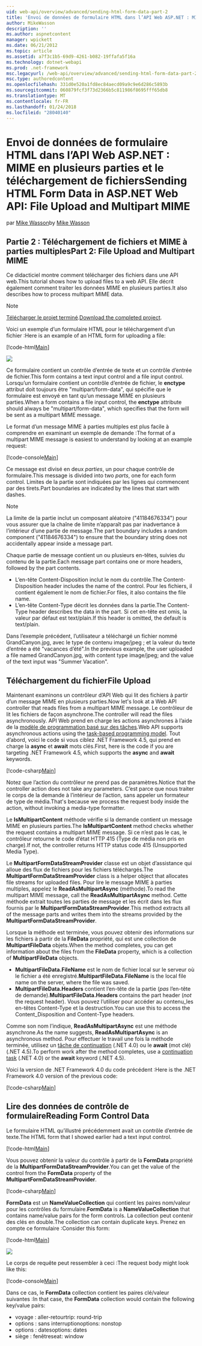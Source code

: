 ```yaml
---
uid: web-api/overview/advanced/sending-html-form-data-part-2
title: 'Envoi de données de formulaire HTML dans l’API Web ASP.NET : MIME en plusieurs parties et le téléchargement de fichiers | Documents Microsoft'
author: MikeWasson
description: ''
ms.author: aspnetcontent
manager: wpickett
ms.date: 06/21/2012
ms.topic: article
ms.assetid: a7f3c1b5-69d9-4261-b082-19ffafa5f16a
ms.technology: dotnet-webapi
ms.prod: .net-framework
msc.legacyurl: /web-api/overview/advanced/sending-html-form-data-part-2
msc.type: authoredcontent
ms.openlocfilehash: 331d0e520a1fd8ec84aecd09a9c9e6d286c5893b
ms.sourcegitcommit: 060879fcf3f73d2366b5c811986f8695fff65db8
ms.translationtype: MT
ms.contentlocale: fr-FR
ms.lasthandoff: 01/24/2018
ms.locfileid: "28040140"
---
```

<a name="sending-html-form-data-in-aspnet-web-api-file-upload-and-multipart-mime"></a><span data-ttu-id="e9762-102">Envoi de données de formulaire HTML dans l’API Web ASP.NET : MIME en plusieurs parties et le téléchargement de fichiers</span><span class="sxs-lookup"><span data-stu-id="e9762-102">Sending HTML Form Data in ASP.NET Web API: File Upload and Multipart MIME</span></span>
====================
<span data-ttu-id="e9762-103">par [Mike Wasson](https://github.com/MikeWasson)</span><span class="sxs-lookup"><span data-stu-id="e9762-103">by [Mike Wasson](https://github.com/MikeWasson)</span></span>

## <a name="part-2-file-upload-and-multipart-mime"></a><span data-ttu-id="e9762-104">Partie 2 : Téléchargement de fichiers et MIME à parties multiples</span><span class="sxs-lookup"><span data-stu-id="e9762-104">Part 2: File Upload and Multipart MIME</span></span>

<span data-ttu-id="e9762-105">Ce didacticiel montre comment télécharger des fichiers dans une API web.</span><span class="sxs-lookup"><span data-stu-id="e9762-105">This tutorial shows how to upload files to a web API.</span></span> <span data-ttu-id="e9762-106">Elle décrit également comment traiter les données MIME en plusieurs parties.</span><span class="sxs-lookup"><span data-stu-id="e9762-106">It also describes how to process multipart MIME data.</span></span>

> [!NOTE]
> <span data-ttu-id="e9762-107">[Télécharger le projet terminé](https://code.msdn.microsoft.com/ASPNET-Web-API-File-Upload-a8c0fb0d).</span><span class="sxs-lookup"><span data-stu-id="e9762-107">[Download the completed project](https://code.msdn.microsoft.com/ASPNET-Web-API-File-Upload-a8c0fb0d).</span></span>


<span data-ttu-id="e9762-108">Voici un exemple d’un formulaire HTML pour le téléchargement d’un fichier :</span><span class="sxs-lookup"><span data-stu-id="e9762-108">Here is an example of an HTML form for uploading a file:</span></span>

[!code-html[Main](sending-html-form-data-part-2/samples/sample1.html)]

![](sending-html-form-data-part-2/_static/image1.png)

<span data-ttu-id="e9762-109">Ce formulaire contient un contrôle d’entrée de texte et un contrôle d’entrée de fichier.</span><span class="sxs-lookup"><span data-stu-id="e9762-109">This form contains a text input control and a file input control.</span></span> <span data-ttu-id="e9762-110">Lorsqu’un formulaire contient un contrôle d’entrée de fichier, le **enctype** attribut doit toujours être &quot;multipart/form-data&quot;, qui spécifie que le formulaire est envoyé en tant qu’un message MIME en plusieurs parties.</span><span class="sxs-lookup"><span data-stu-id="e9762-110">When a form contains a file input control, the **enctype** attribute should always be &quot;multipart/form-data&quot;, which specifies that the form will be sent as a multipart MIME message.</span></span>

<span data-ttu-id="e9762-111">Le format d’un message MIME à parties multiples est plus facile à comprendre en examinant un exemple de demande :</span><span class="sxs-lookup"><span data-stu-id="e9762-111">The format of a multipart MIME message is easiest to understand by looking at an example request:</span></span>

[!code-console[Main](sending-html-form-data-part-2/samples/sample2.cmd)]

<span data-ttu-id="e9762-112">Ce message est divisé en deux *parties*, un pour chaque contrôle de formulaire.</span><span class="sxs-lookup"><span data-stu-id="e9762-112">This message is divided into two *parts*, one for each form control.</span></span> <span data-ttu-id="e9762-113">Limites de la partie sont indiquées par les lignes qui commencent par des tirets.</span><span class="sxs-lookup"><span data-stu-id="e9762-113">Part boundaries are indicated by the lines that start with dashes.</span></span>

> [!NOTE]
> <span data-ttu-id="e9762-114">La limite de la partie inclut un composant aléatoire (&quot;41184676334&quot;) pour vous assurer que la chaîne de limite n’apparaît pas par inadvertance à l’intérieur d’une partie de message.</span><span class="sxs-lookup"><span data-stu-id="e9762-114">The part boundary includes a random component (&quot;41184676334&quot;) to ensure that the boundary string does not accidentally appear inside a message part.</span></span>


<span data-ttu-id="e9762-115">Chaque partie de message contient un ou plusieurs en-têtes, suivies du contenu de la partie.</span><span class="sxs-lookup"><span data-stu-id="e9762-115">Each message part contains one or more headers, followed by the part contents.</span></span>

- <span data-ttu-id="e9762-116">L’en-tête Content-Disposition inclut le nom du contrôle.</span><span class="sxs-lookup"><span data-stu-id="e9762-116">The Content-Disposition header includes the name of the control.</span></span> <span data-ttu-id="e9762-117">Pour les fichiers, il contient également le nom de fichier.</span><span class="sxs-lookup"><span data-stu-id="e9762-117">For files, it also contains the file name.</span></span>
- <span data-ttu-id="e9762-118">L’en-tête Content-Type décrit les données dans la partie.</span><span class="sxs-lookup"><span data-stu-id="e9762-118">The Content-Type header describes the data in the part.</span></span> <span data-ttu-id="e9762-119">Si cet en-tête est omis, la valeur par défaut est text/plain.</span><span class="sxs-lookup"><span data-stu-id="e9762-119">If this header is omitted, the default is text/plain.</span></span>

<span data-ttu-id="e9762-120">Dans l’exemple précédent, l’utilisateur a téléchargé un fichier nommé GrandCanyon.jpg, avec le type de contenu image/jpeg ; et la valeur du texte d’entrée a été &quot;vacances d’été&quot;.</span><span class="sxs-lookup"><span data-stu-id="e9762-120">In the previous example, the user uploaded a file named GrandCanyon.jpg, with content type image/jpeg; and the value of the text input was &quot;Summer Vacation&quot;.</span></span>

## <a name="file-upload"></a><span data-ttu-id="e9762-121">Téléchargement du fichier</span><span class="sxs-lookup"><span data-stu-id="e9762-121">File Upload</span></span>

<span data-ttu-id="e9762-122">Maintenant examinons un contrôleur d’API Web qui lit des fichiers à partir d’un message MIME en plusieurs parties.</span><span class="sxs-lookup"><span data-stu-id="e9762-122">Now let's look at a Web API controller that reads files from a multipart MIME message.</span></span> <span data-ttu-id="e9762-123">Le contrôleur de lit les fichiers de façon asynchrone.</span><span class="sxs-lookup"><span data-stu-id="e9762-123">The controller will read the files asynchronously.</span></span> <span data-ttu-id="e9762-124">API Web prend en charge les actions asynchrones à l’aide de la [modèle de programmation basé sur des tâches](https://msdn.microsoft.com/library/dd460693.aspx).</span><span class="sxs-lookup"><span data-stu-id="e9762-124">Web API supports asynchronous actions using the [task-based programming model](https://msdn.microsoft.com/library/dd460693.aspx).</span></span> <span data-ttu-id="e9762-125">Tout d’abord, voici le code si vous ciblez .NET Framework 4.5, qui prend en charge la **async** et **await** mots clés.</span><span class="sxs-lookup"><span data-stu-id="e9762-125">First, here is the code if you are targeting .NET Framework 4.5, which supports the **async** and **await** keywords.</span></span>

[!code-csharp[Main](sending-html-form-data-part-2/samples/sample3.cs)]

<span data-ttu-id="e9762-126">Notez que l’action du contrôleur ne prend pas de paramètres.</span><span class="sxs-lookup"><span data-stu-id="e9762-126">Notice that the controller action does not take any parameters.</span></span> <span data-ttu-id="e9762-127">C’est parce que nous traiter le corps de la demande à l’intérieur de l’action, sans appeler un formateur de type de média.</span><span class="sxs-lookup"><span data-stu-id="e9762-127">That's because we process the request body inside the action, without invoking a media-type formatter.</span></span>

<span data-ttu-id="e9762-128">Le **IsMultipartContent** méthode vérifie si la demande contient un message MIME en plusieurs parties.</span><span class="sxs-lookup"><span data-stu-id="e9762-128">The **IsMultipartContent** method checks whether the request contains a multipart MIME message.</span></span> <span data-ttu-id="e9762-129">Si ce n’est pas le cas, le contrôleur retourne le code d’état HTTP 415 (Type de média non pris en charge).</span><span class="sxs-lookup"><span data-stu-id="e9762-129">If not, the controller returns HTTP status code 415 (Unsupported Media Type).</span></span>

<span data-ttu-id="e9762-130">Le **MultipartFormDataStreamProvider** classe est un objet d’assistance qui alloue des flux de fichiers pour les fichiers téléchargés.</span><span class="sxs-lookup"><span data-stu-id="e9762-130">The **MultipartFormDataStreamProvider** class is a helper object that allocates file streams for uploaded files.</span></span> <span data-ttu-id="e9762-131">Pour lire le message MIME à parties multiples, appelez le **ReadAsMultipartAsync** (méthode).</span><span class="sxs-lookup"><span data-stu-id="e9762-131">To read the multipart MIME message, call the **ReadAsMultipartAsync** method.</span></span> <span data-ttu-id="e9762-132">Cette méthode extrait toutes les parties de message et les écrit dans les flux fournis par le **MultipartFormDataStreamProvider**.</span><span class="sxs-lookup"><span data-stu-id="e9762-132">This method extracts all of the message parts and writes them into the streams provided by the **MultipartFormDataStreamProvider**.</span></span>

<span data-ttu-id="e9762-133">Lorsque la méthode est terminée, vous pouvez obtenir des informations sur les fichiers à partir de la **FileData** propriété, qui est une collection de **MultipartFileData** objets.</span><span class="sxs-lookup"><span data-stu-id="e9762-133">When the method completes, you can get information about the files from the **FileData** property, which is a collection of **MultipartFileData** objects.</span></span>

- <span data-ttu-id="e9762-134">**MultipartFileData.FileName** est le nom de fichier local sur le serveur où le fichier a été enregistré.</span><span class="sxs-lookup"><span data-stu-id="e9762-134">**MultipartFileData.FileName** is the local file name on the server, where the file was saved.</span></span>
- <span data-ttu-id="e9762-135">**MultipartFileData.Headers** contient l’en-tête de la partie (*pas* l’en-tête de demande).</span><span class="sxs-lookup"><span data-stu-id="e9762-135">**MultipartFileData.Headers** contains the part header (*not* the request header).</span></span> <span data-ttu-id="e9762-136">Vous pouvez l’utiliser pour accéder au contenu\_les en-têtes Content-Type et la destruction.</span><span class="sxs-lookup"><span data-stu-id="e9762-136">You can use this to access the Content\_Disposition and Content-Type headers.</span></span>

<span data-ttu-id="e9762-137">Comme son nom l’indique, **ReadAsMultipartAsync** est une méthode asynchrone.</span><span class="sxs-lookup"><span data-stu-id="e9762-137">As the name suggests, **ReadAsMultipartAsync** is an asynchronous method.</span></span> <span data-ttu-id="e9762-138">Pour effectuer le travail une fois la méthode terminée, utilisez un [tâche de continuation](https://msdn.microsoft.com/library/ee372288.aspx) (.NET 4.0) ou le **await** (mot clé) (.NET 4.5).</span><span class="sxs-lookup"><span data-stu-id="e9762-138">To perform work after the method completes, use a [continuation task](https://msdn.microsoft.com/library/ee372288.aspx) (.NET 4.0) or the **await** keyword (.NET 4.5).</span></span>

<span data-ttu-id="e9762-139">Voici la version de .NET Framework 4.0 du code précédent :</span><span class="sxs-lookup"><span data-stu-id="e9762-139">Here is the .NET Framework 4.0 version of the previous code:</span></span>

[!code-csharp[Main](sending-html-form-data-part-2/samples/sample4.cs)]

## <a name="reading-form-control-data"></a><span data-ttu-id="e9762-140">Lire des données de contrôle de formulaire</span><span class="sxs-lookup"><span data-stu-id="e9762-140">Reading Form Control Data</span></span>

<span data-ttu-id="e9762-141">Le formulaire HTML qu’illustré précédemment avait un contrôle d’entrée de texte.</span><span class="sxs-lookup"><span data-stu-id="e9762-141">The HTML form that I showed earlier had a text input control.</span></span>

[!code-html[Main](sending-html-form-data-part-2/samples/sample5.html)]

<span data-ttu-id="e9762-142">Vous pouvez obtenir la valeur du contrôle à partir de la **FormData** propriété de la **MultipartFormDataStreamProvider**.</span><span class="sxs-lookup"><span data-stu-id="e9762-142">You can get the value of the control from the **FormData** property of the **MultipartFormDataStreamProvider**.</span></span>

[!code-csharp[Main](sending-html-form-data-part-2/samples/sample6.cs?highlight=15)]

<span data-ttu-id="e9762-143">**FormData** est un **NameValueCollection** qui contient les paires nom/valeur pour les contrôles du formulaire.</span><span class="sxs-lookup"><span data-stu-id="e9762-143">**FormData** is a **NameValueCollection** that contains name/value pairs for the form controls.</span></span> <span data-ttu-id="e9762-144">La collection peut contenir des clés en double.</span><span class="sxs-lookup"><span data-stu-id="e9762-144">The collection can contain duplicate keys.</span></span> <span data-ttu-id="e9762-145">Prenez en compte ce formulaire :</span><span class="sxs-lookup"><span data-stu-id="e9762-145">Consider this form:</span></span>

[!code-html[Main](sending-html-form-data-part-2/samples/sample7.html)]

![](sending-html-form-data-part-2/_static/image2.png)

<span data-ttu-id="e9762-146">Le corps de requête peut ressembler à ceci :</span><span class="sxs-lookup"><span data-stu-id="e9762-146">The request body might look like this:</span></span>

[!code-console[Main](sending-html-form-data-part-2/samples/sample8.cmd)]

<span data-ttu-id="e9762-147">Dans ce cas, le **FormData** collection contient les paires clé/valeur suivantes :</span><span class="sxs-lookup"><span data-stu-id="e9762-147">In that case, the **FormData** collection would contain the following key/value pairs:</span></span>

- <span data-ttu-id="e9762-148">voyage : aller-retour</span><span class="sxs-lookup"><span data-stu-id="e9762-148">trip: round-trip</span></span>
- <span data-ttu-id="e9762-149">options : sans interruption</span><span class="sxs-lookup"><span data-stu-id="e9762-149">options: nonstop</span></span>
- <span data-ttu-id="e9762-150">options : dates</span><span class="sxs-lookup"><span data-stu-id="e9762-150">options: dates</span></span>
- <span data-ttu-id="e9762-151">siège : fenêtre</span><span class="sxs-lookup"><span data-stu-id="e9762-151">seat: window</span></span>
